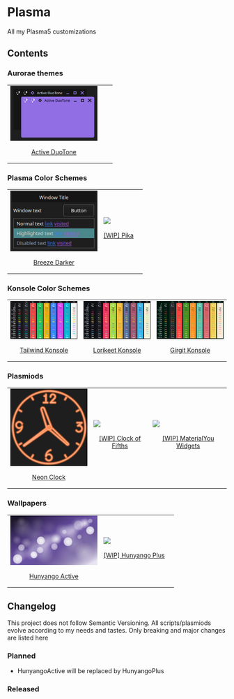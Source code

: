 # Plasma

All my Plasma5 customizations

## Contents

### Aurorae themes

<table border="0">
  <tr>
    <td>
      <a href="aurorae/themes/ActiveDuoTone">
        <img src="aurorae/themes/ActiveDuoTone/preview.jpg" width="200">
        <p align="center">Active DuoTone</p>
      </a>
    </td>
    <td></td>
    <td></td>
  </tr>
</table>

### Plasma Color Schemes

<table border="0">
  <tr>
    <td>
      <a href="color-schemes/BreezeDarker.colors">
        <img src="color-schemes/BreezeDarker.preview.jpg" width="200">
        <p align="center">Breeze Darker</p>
      </a>
    </td>
    <td>
      <a href="#">
        <img src="https://plchldr.co/i/200x120?&bg=838383&fc=232323" width="200">
        <p align="center">[WIP] Pika</p>
      </a>
    </td>
    <td></td>
  </tr>
</table>

### Konsole Color Schemes

<table border="0">
  <tr>
    <td>
      <a href="konsole/Tailwind.colorscheme">
        <img src="konsole/Tailwind.preview.jpg" width="200">
        <p align="center">Tailwind Konsole</p>
      </a>
    </td>
    <td>
      <a href="konsole/Lorikeet.colorscheme">
        <img src="konsole/Lorikeet.preview.jpg" width="200">
        <p align="center">Lorikeet Konsole</p>
      </a>
    </td>
    <td>
      <a href="konsole/Girgit.colorscheme">
        <img src="konsole/Girgit.preview.jpg" width="200">
        <p align="center">Girgit Konsole</p>
      </a>
    </td>
  </tr>
</table>

### Plasmiods

<table border="0">
  <tr>
    <td>
      <a href="plasma/plasmoids/com.github.aryan02420.neonclock">
        <img src="plasma/plasmoids/com.github.aryan02420.neonclock/neonclock.png" width="200">
        <p align="center">Neon Clock</p>
      </a>
    </td>
    <td>
      <a href="#">
        <img src="https://plchldr.co/i/200x120?&bg=838383&fc=232323" width="200">
        <p align="center">[WIP] Clock of Fifths</p>
      </a>
    </td>
    <td>
      <a href="#">
        <img src="https://plchldr.co/i/200x120?&bg=838383&fc=232323" width="200">
        <p align="center">[WIP] MaterialYou Widgets</p>
      </a>
    </td>
  </tr>
</table>

### Wallpapers

<table border="0">
  <tr>
    <td>
      <a href="plasma/wallpapers/com.github.aryan02420.hunyangoAccent">
        <img src="plasma/wallpapers/com.github.aryan02420.hunyangoAccent/preview.jpg" width="200">
        <p align="center">Hunyango Active</p>
      </a>
    </td>
    <td>
      <a href="#">
        <img src="https://plchldr.co/i/200x120?&bg=838383&fc=232323" width="200">
        <p align="center">[WIP] Hunyango Plus</p>
      </a>
    </td>
    <td></td>
  </tr>
</table>

## Changelog

This project does not follow Semantic Versioning. All scripts/plasmiods evolve according to my needs and tastes. Only breaking and major changes are listed here

### Planned

  - HunyangoActive will be replaced by HunyangoPlus
### Released
